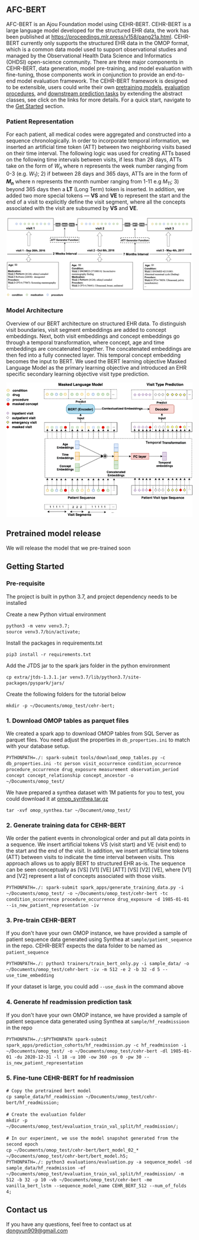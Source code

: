 ## AFC-BERT
AFC-BERT is an Ajou Foundation model using CEHR-BERT. CEHR-BERT is a large language model developed for the structured EHR data, the work has been published at https://proceedings.mlr.press/v158/pang21a.html. CEHR-BERT currently only supports the structured EHR data in the OMOP format, which is a common data model used to support observational studies and managed  by the Observational Health Data Science and Informatics (OHDSI) open-science community. 
There are three major components in CEHR-BERT, data generation, model pre-training, and model evaluation with fine-tuning, those components work in conjunction to provide an end-to-end model evaluation framework. The CEHR-BERT framework is designed to be extensible, users could write their own [pretraining models](trainers/README.md), [evaluation procedures](evaluations/README.md), and [downstream prediction tasks](spark_apps/README.md) by extending the abstract classes, see click on the links for more details. For a quick start, navigate to the [Get Started](#getting-started) section. 

### Patient Representation
For each patient, all medical codes were aggregated and constructed into a sequence chronologically.
In order to incorporate temporal information, we inserted an artificial time token (ATT) between two neighboring visits based on their time interval. 
The following logic was used for creating ATTs based on the following time intervals between visits, if less than 28 days, ATTs take on the form of $W_n$ where n represents the week number ranging from 0-3 (e.g. $W_1$); 2) if between 28 days and 365 days, ATTs are in the form of **$M_n$** where n represents the month number ranging from 1-11 e.g $M_{11}$; 3) beyond 365 days then a **LT** (Long Term) token is inserted. In addition, we added two more special tokens — **VS** and **VE** to represent the start and the end of a visit to explicitly define the visit segment, where all the concepts associated with the visit are subsumed by **VS** and **VE**. 

!["patient_representation"](images/tokenization_att_generation.png)

### Model Architecture 
Overview of our BERT architecture on structured EHR data. To distinguish visit boundaries, visit segment embeddings are added to concept embeddings. Next, both visit embeddings and concept embeddings go through a temporal transformation, where concept, age and time embeddings are concatenated together. The concatenated embeddings are then fed into a fully connected layer. This temporal concept embedding becomes the input to BERT. We used the BERT learning objective Masked Language Model as the primary learning objective and introduced an EHR specific secondary learning objective visit type prediction.

!["cehr-bert architecture diagram"](images/cehr_bert_architecture.png)

## Pretrained model release
We will release the model that we pre-trained soon

## Getting Started


### Pre-requisite
The project is built in python 3.7, and project dependency needs to be installed 

Create a new Python virtual environment
```console
python3 -m venv venv3.7;
source venv3.7/bin/activate;
```

Install the packages in requirements.txt
```console
pip3 install -r requirements.txt
```

Add the JTDS jar to the spark jars folder in the python environment 
```console
cp extra/jtds-1.3.1.jar venv3.7/lib/python3.7/site-packages/pyspark/jars/
```

Create the following folders for the tutorial below
```console
mkdir -p ~/Documents/omop_test/cehr-bert;
```

### 1. Download OMOP tables as parquet files
We created a spark app to download OMOP tables from SQL Server as parquet files. You need adjust the properties in `db_properties.ini` to match with your database setup. 
```console
PYTHONPATH=./: spark-submit tools/download_omop_tables.py -c db_properties.ini -tc person visit_occurrence condition_occurrence procedure_occurrence drug_exposure measurement observation_period concept concept_relationship concept_ancestor -o ~/Documents/omop_test/
```

We have prepared a synthea dataset with 1M patients for you to test, you could download it at [omop_synthea.tar.gz](https://drive.google.com/file/d/1k7-cZACaDNw8A1JRI37mfMAhEErxKaQJ/view?usp=share_link)

```console
tar -xvf omop_synthea.tar ~/Document/omop_test/
```

### 2. Generate training data for CEHR-BERT
We order the patient events in chronological order and put all data points in a sequence. We insert artificial tokens VS (visit start) and VE (visit end) to the start and the end of the visit. In addition, we insert artificial time tokens (ATT) between visits to indicate the time interval between visits. This approach allows us to apply BERT to structured EHR as-is.
The sequence can be seen conceptually as [VS] [V1] [VE] [ATT] [VS] [V2] [VE], where [V1] and [V2] represent a list of concepts associated with those visits.

```console
PYTHONPATH=./: spark-submit spark_apps/generate_training_data.py -i ~/Documents/omop_test/ -o ~/Documents/omop_test/cehr-bert -tc condition_occurrence procedure_occurrence drug_exposure -d 1985-01-01 --is_new_patient_representation -iv 
```

### 3. Pre-train CEHR-BERT
If you don't have your own OMOP instance, we have provided a sample of patient sequence data generated using Synthea at `sample/patient_sequence` in the repo. CEHR-BERT expects the data folder to be named as `patient_sequence`
```console
PYTHONPATH=./: python3 trainers/train_bert_only.py -i sample_data/ -o ~/Documents/omop_test/cehr-bert -iv -m 512 -e 2 -b 32 -d 5 --use_time_embedding 
```
If your dataset is large, you could add ```--use_dask``` in the command above 
### 4. Generate hf readmission prediction task
If you don't have your own OMOP instance, we have provided a sample of patient sequence data generated using Synthea at `sample/hf_readmissioon` in the repo
```console
PYTHONPATH=./:$PYTHONPATH spark-submit spark_apps/prediction_cohorts/hf_readmission.py -c hf_readmission -i ~/Documents/omop_test/ -o ~/Documents/omop_test/cehr-bert -dl 1985-01-01 -du 2020-12-31 -l 18 -u 100 -ow 360 -ps 0 -pw 30 --is_new_patient_representation
```

### 5. Fine-tune CEHR-BERT for hf readmission
```console
# Copy the pretrained bert model
cp sample_data/hf_readmission ~/Documents/omop_test/cehr-bert/hf_readmission;

# Create the evaluation folder
mkdir -p ~/Documents/omop_test/evaluation_train_val_split/hf_readmission/;

# In our experiment, we use the model snapshot generated from the second epoch
cp ~/Documents/omop_test/cehr-bert/bert_model_02_* ~/Documents/omop_test/cehr-bert/bert_model.h5;
PYTHONPATH=./: python3 evaluations/evaluation.py -a sequence_model -sd sample_data/hf_readmission -ef ~/Documents/omop_test/evaluation_train_val_split/hf_readmission/ -m 512 -b 32 -p 10 -vb ~/Documents/omop_test/cehr-bert -me vanilla_bert_lstm --sequence_model_name CEHR_BERT_512 --num_of_folds 4;
```

## Contact us
If you have any questions, feel free to contact us at dongyun909@gmail.com